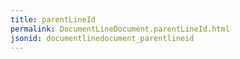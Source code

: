 ```yaml
---
title: parentLineId
permalink: DocumentLineDocument.parentLineId.html
jsonid: documentlinedocument_parentlineid
---
```

